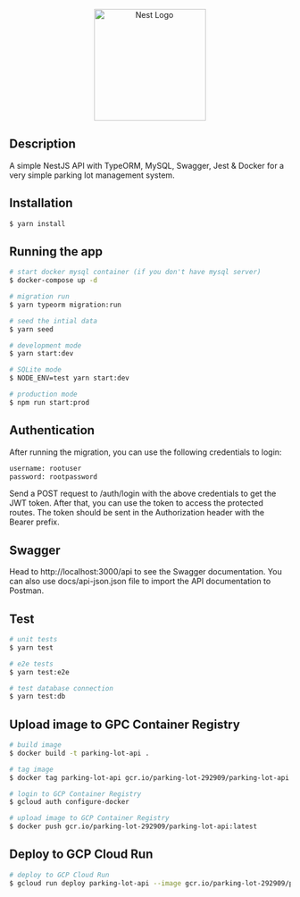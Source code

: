 <p align="center">
  <a href="http://nestjs.com/" target="blank"><img src="https://nestjs.com/img/logo-small.svg" width="200" alt="Nest Logo" /></a>
</p>

## Description
A simple NestJS API with TypeORM, MySQL, Swagger, Jest & Docker for a very simple parking lot management system.

## Installation

```bash
$ yarn install
```

## Running the app

```bash
# start docker mysql container (if you don't have mysql server)
$ docker-compose up -d

# migration run
$ yarn typeorm migration:run

# seed the intial data
$ yarn seed

# development mode
$ yarn start:dev

# SQLite mode
$ NODE_ENV=test yarn start:dev

# production mode
$ npm run start:prod
```

## Authentication
After running the migration, you can use the following credentials to login:

```bash
username: rootuser
password: rootpassword
```

Send a POST request to /auth/login with the above credentials to get the JWT token.
After that, you can use the token to access the protected routes.
The token should be sent in the Authorization header with the Bearer prefix.

## Swagger
Head to http://localhost:3000/api to see the Swagger documentation.
You can also use docs/api-json.json file to import the API documentation to Postman.

## Test

```bash
# unit tests
$ yarn test

# e2e tests
$ yarn test:e2e

# test database connection
$ yarn test:db
```

## Upload image to GPC Container Registry

```bash
# build image
$ docker build -t parking-lot-api .

# tag image
$ docker tag parking-lot-api gcr.io/parking-lot-292909/parking-lot-api:latest

# login to GCP Container Registry
$ gcloud auth configure-docker

# upload image to GCP Container Registry
$ docker push gcr.io/parking-lot-292909/parking-lot-api:latest
```

## Deploy to GCP Cloud Run

```bash
# deploy to GCP Cloud Run
$ gcloud run deploy parking-lot-api --image gcr.io/parking-lot-292909/parking-lot-api:latest --platform managed
```
